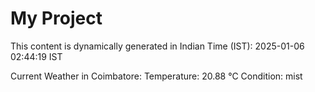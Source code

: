# My Project

This content is dynamically generated in Indian Time (IST): 2025-01-06 02:44:19 IST


Current Weather in Coimbatore:
Temperature: 20.88 °C
Condition: mist
